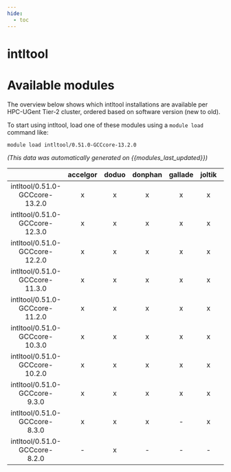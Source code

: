 ```yaml
---
hide:
  - toc
---
```


intltool
========

# Available modules


The overview below shows which intltool installations are available per HPC-UGent Tier-2 cluster, ordered based on software version (new to old).

To start using intltool, load one of these modules using a `module load` command like:

```shell
module load intltool/0.51.0-GCCcore-13.2.0
```

*(This data was automatically generated on {{modules_last_updated}})*  

| |accelgor|doduo|donphan|gallade|joltik|shinx|skitty|
| :---: | :---: | :---: | :---: | :---: | :---: | :---: | :---: |
|intltool/0.51.0-GCCcore-13.2.0|x|x|x|x|x|x|x|
|intltool/0.51.0-GCCcore-12.3.0|x|x|x|x|x|x|x|
|intltool/0.51.0-GCCcore-12.2.0|x|x|x|x|x|x|-|
|intltool/0.51.0-GCCcore-11.3.0|x|x|x|x|x|x|-|
|intltool/0.51.0-GCCcore-11.2.0|x|x|x|x|x|-|-|
|intltool/0.51.0-GCCcore-10.3.0|x|x|x|x|x|-|-|
|intltool/0.51.0-GCCcore-10.2.0|x|x|x|x|x|-|-|
|intltool/0.51.0-GCCcore-9.3.0|x|x|x|x|x|-|-|
|intltool/0.51.0-GCCcore-8.3.0|x|x|x|-|x|-|-|
|intltool/0.51.0-GCCcore-8.2.0|-|x|-|-|-|-|-|
